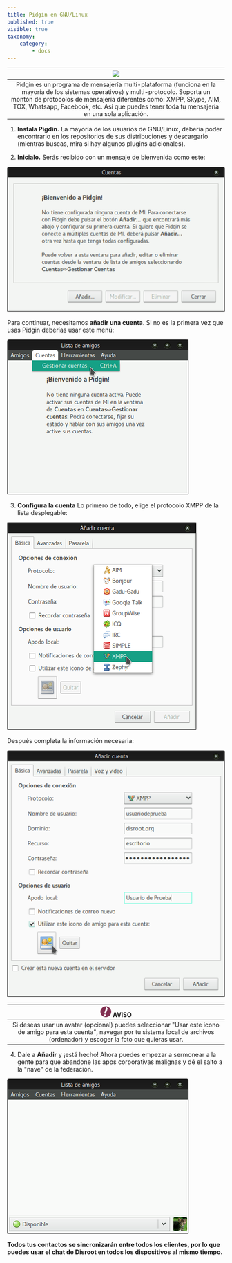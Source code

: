 ```yaml
---
title: Pidgin en GNU/Linux
published: true
visible: true
taxonomy:
    category:
        - docs
---
```

|![](/start/icons/pidgin.png)|
|:--:|
|Pidgin es un programa de mensajería multi-plataforma (funciona en la mayoría de los sistemas operativos) y multi-protocolo. Soporta un montón de protocolos de mensajería diferentes como: XMPP, Skype, AIM, TOX, Whatsapp, Facebook, etc. Así que puedes tener toda tu mensajería en una sola aplicación.|

1. **Instala Pigdin.**
La mayoría de los usuarios de GNU/Linux, debería poder encontrarlo en los repositorios de sus distribuciones y descargarlo (mientras buscas, mira si hay algunos plugins adicionales).

2. **Inicialo.**
Serás recibido con un mensaje de bienvenida como este:

![](es/pidgin1.png)

Para continuar, necesitamos **añadir una cuenta**.
Si no es la primera vez que usas Pidgin deberías usar este menú:

![](es/pidgin2.png)

3. **Configura la cuenta**
Lo primero de todo, elige el protocolo XMPP de la lista desplegable:

![](es/pidgin3.png)

Después completa la información necesaria:

![](es/pidgin4.png)

|![](en/note.png) **AVISO**|
|:--:|
|Si deseas usar un avatar (opcional) puedes seleccionar "Usar este icono de amigo para esta cuenta", navegar por tu sistema local de archivos (ordenador) y escoger la foto que quieras usar.|

4. Dale a **Añadir** y ¡está hecho!
Ahora puedes empezar a sermonear a la gente para que abandone las apps corporativas malignas y dé el salto a la "nave" de la federación.

![](es/pidgin5.png)

**Todos tus contactos se sincronizarán entre todos los clientes, por lo que puedes usar el chat de Disroot en todos los dispositivos al mismo tiempo.**
